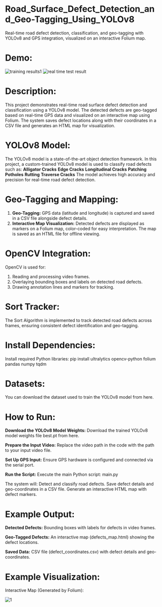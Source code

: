 # Road_Surface_Defect_Detection_and_Geo-Tagging_Using_YOLOv8
Real-time road defect detection, classification, and geo-tagging with YOLOv8 and GPS integration, visualized on an interactive Folium map.

# **Demo:**
![training results1](https://github.com/user-attachments/assets/2707ce9d-daf2-42a2-a4f3-0cda2091abb4)
![real time test result](https://github.com/user-attachments/assets/8bb1d369-8215-4de5-81fa-7b9ea0c618b4)

# **Description:**
This project demonstrates real-time road surface defect detection and classification using a YOLOv8 model. The detected defects are geo-tagged based on real-time GPS data and visualized on an interactive map using Folium. The system saves defect locations along with their coordinates in a CSV file and generates an HTML map for visualization.

# **YOLOv8 Model:**
The YOLOv8 model is a state-of-the-art object detection framework. In this project, a custom-trained YOLOv8 model is used to classify road defects such as:
**Alligator Cracks**
**Edge Cracks**
**Longitudinal Cracks**
**Patching**
**Potholes**
**Rutting**
**Traverse Cracks**
The model achieves high accuracy and precision for real-time road defect detection.

# **Geo-Tagging and Mapping:**
1. **Geo-Tagging:** GPS data (latitude and longitude) is captured and saved in a CSV file alongside defect details.
2. **Interactive Map Visualization:** Detected defects are displayed as markers on a Folium map, color-coded for easy interpretation. The map is saved as an HTML file for offline viewing.

# **OpenCV Integration:**
OpenCV is used for:
1. Reading and processing video frames.
2. Overlaying bounding boxes and labels on detected road defects.
3. Drawing annotation lines and markers for tracking.

# **Sort Tracker:**
The Sort Algorithm is implemented to track detected road defects across frames, ensuring consistent defect identification and geo-tagging.

# **Install Dependencies:**
Install required Python libraries:
pip install ultralytics opencv-python folium pandas numpy tqdm

# **Datasets:**
You can download the dataset used to train the YOLOv8 model from here.

# **How to Run:**
**Download the YOLOv8 Model Weights:** Download the trained YOLOv8 model weights file best.pt from here.

**Prepare the Input Video:** Replace the video path in the code with the path to your input video file.

**Set Up GPS Input:** Ensure GPS hardware is configured and connected via the serial port.

**Run the Script:** Execute the main Python script: main.py

The system will:
Detect and classify road defects.
Save defect details and geo-coordinates in a CSV file.
Generate an interactive HTML map with defect markers.

# **Example Output:**

**Detected Defects:** Bounding boxes with labels for defects in video frames.

**Geo-Tagged Defects:** An interactive map (defects_map.html) showing the defect locations.

**Saved Data:** CSV file (defect_coordinates.csv) with defect details and geo-coordinates.

# **Example Visualization:**
Interactive Map (Generated by Folium):

![1](https://github.com/user-attachments/assets/a9309720-3b4d-4dc9-9c23-561c11e2c90b)


